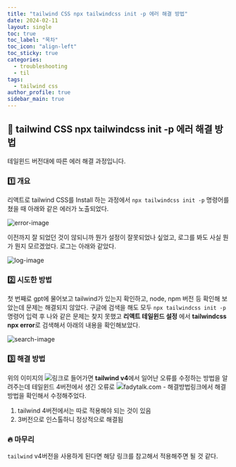 ```yaml
---
title: "tailwind CSS npx tailwindcss init -p 에러 해결 방법"
date: 2024-02-11
layout: single
toc: true
toc_label: "목차"
toc_icon: "align-left"
toc_sticky: true
categories:
  - troubleshooting
  - til
tags:
  - tailwind css
author_profile: true
sidebar_main: true
---
```


## :ledger: tailwind CSS npx tailwindcss init -p 에러 해결 방법

테일윈드 버전대에 따른 에러 해결 과정입니다.

### :one: 개요

리액트로 tailwind CSS를 Install 하는 과정에서 `npx tailwindcss init -p` 명령어를 쳤을 때 아래와 같은 에러가 노출되었다.

![error-image](https://github.com/user-attachments/assets/d4651098-17bd-4263-8865-b43f8c941f7e)

이전까지 잘 되었던 것이 않되니까 뭔가 설정이 잘못되었나 싶었고, 로그를 봐도 사실 뭔가 뭔지 모르겠었다. 로그는 아래와 같았다.

![log-image](https://github.com/user-attachments/assets/f864f743-0e73-4e2a-a0f7-65b1b2dc4a36)

### :two: 시도한 방법

첫 번째로 gpt에 물어보고 tailwind가 있는지 확인하고, node, npm 버전 등 확인해 보았는데 문제는 해결되지 않았다. 구글에 검색을 해도 모두 `npx tailwindcss init -p` 명령어 입력 후 나와 같은 문제는 찾지 못했고 **리액트 테일윈드 설정** 에서 **tailwindcss npx error**로 검색해서 아래의 내용을 확인해보았다.

![search-image](https://github.com/user-attachments/assets/166335ca-4235-45dc-8f65-db8ba337661a)

### :three: 해결 방법

위의 이미지의 ![링크](https://www.threads.net/@fdaytalk/post/DFVToEbtWIq/how-to-fix-npx-tailwindcss-init-error-in-tailwind-v4-solvedif-youve-recently-tri?hl=ko)로 들어가면 **tailwind v4**에서 일어난 오류를 수정하는 방법을 알려주는데 테일윈드 4버전에서 생긴 오류로 ![fadytalk.com - 해결방법](https://l.threads.net/?u=http%3A%2F%2Fwww.fdaytalk.com%2Fnpx-tailwindcss-init-npm-error-could-not-determine-executable-to-run%2F&e=AT3Yn9aWwgLpjfdu8Izi6UJ6shgzj_qPAFwBORfR3dTF1NxMoAs6C97ISaJxBOXSFA7mOr9gaL3Vhae0AAfyZ6HBZ46DLUK4L2-3HT5rUYmQmjOhV-DHI0olj5Nd9qjn)링크에서 해결 방법을 확인해서 수정해주었다.

1. tailwind 4버전에서는 따로 적용해야 되는 것이 있음
2. 3버전으로 인스톨하니 정상적으로 해결됨

### :fire: 마무리

`tailwind` v4버전을 사용하게 된다면 해당 링크를 참고해서 적용해주면 될 것 같다.
